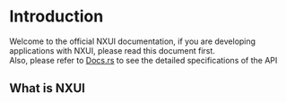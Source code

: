 # Introduction
Welcome to the official NXUI documentation, if you are developing applications with NXUI, please read this document first.  
Also, please refer to [Docs.rs](https://docs.rs/nxui) to see the detailed specifications of the API  

## What is NXUI